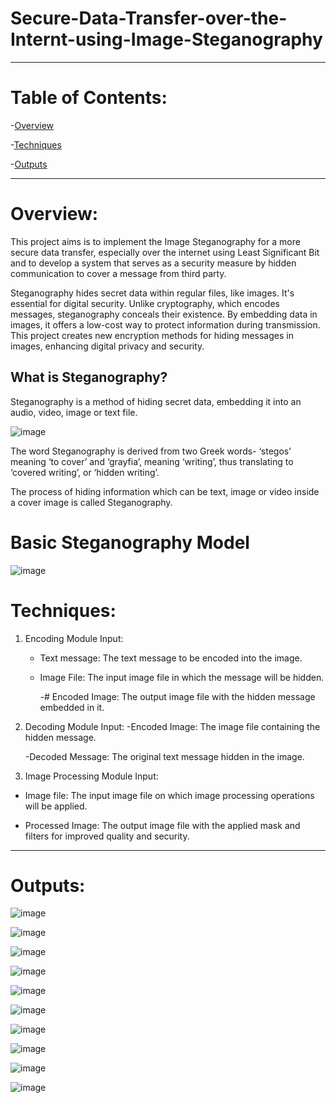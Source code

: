 # Secure-Data-Transfer-over-the-Internt-using-Image-Steganography
* * *

# Table of Contents:

-[Overview](#Overview)



-[Techniques](#Techniques)


-[Outputs](#Outputs)

* * *


# Overview:

This project aims is to implement the Image Steganography for a more secure data transfer, especially over the internet using Least Significant Bit and to develop a system that serves as a security measure by hidden communication to cover a message from third party.

Steganography hides secret data within regular files, like images. It's essential for digital security. Unlike cryptography, which encodes messages, steganography conceals their existence. By embedding data in images, it offers a low-cost way to protect information during transmission. This project creates new encryption methods for hiding messages in images, enhancing digital privacy and security.

## What is Steganography?

Steganography is a method of hiding secret data, embedding it into an audio, video, image or text file.


![image](https://github.com/user-attachments/assets/c428a4c4-1ec1-4071-9bcf-4d55c9e27a16)



The word Steganography is derived from two Greek words- ‘stegos’ meaning ‘to cover’ and ‘grayfia’, meaning ‘writing’, thus translating to ‘covered writing’, or ‘hidden writing’. 

The process of hiding information which can be text, image or video inside a cover image is called Steganography. 

# Basic Steganography Model

![image](https://github.com/user-attachments/assets/63e7538a-93b1-4cf0-8cd6-a86bfbb3ddd8)


# Techniques:


1. Encoding Module
   Input:
   - Text message: The text message to be encoded into the image.
     
   - Image File: The input image file in which the message will be hidden.
     
     -# Encoded Image: The output image file with the hidden message embedded in it.

 2. Decoding Module
    Input:
    -Encoded Image: The image file containing the hidden message.

    
    -Decoded Message: The original text message hidden in the image.

4. Image Processing Module
   Input:
  - Image file: The input image file on which image processing operations will be applied.

    
  - Processed Image: The output image file with the applied mask and filters for improved 
   quality and security.

* * *


# Outputs:



![image](https://github.com/user-attachments/assets/e8fd4b9c-e2d0-4e0c-9b55-9bec1d807bc7)



![image](https://github.com/user-attachments/assets/65eccded-2180-4133-afc0-c813ee563416)



![image](https://github.com/user-attachments/assets/f2567281-631e-4761-b74e-f796987a7290)



![image](https://github.com/user-attachments/assets/92ffbb57-1752-4d1b-8362-800d1f313402)



![image](https://github.com/user-attachments/assets/c99df2f4-6a10-426b-b53c-7df64e30aa13)



![image](https://github.com/user-attachments/assets/76ed73c5-6218-4246-8f21-271461d36e18)



![image](https://github.com/user-attachments/assets/98a898e7-4da3-49ad-8c71-9749830db016)




![image](https://github.com/user-attachments/assets/75e605bb-9d3e-4301-aeb3-b3310c429113)



![image](https://github.com/user-attachments/assets/3ec4051c-d909-44ee-bc07-9e7e336fe72e)




![image](https://github.com/user-attachments/assets/d882d134-2f98-4a01-9dd8-b5551a917c11)


